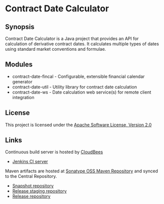 Contract Date Calculator
========================

Synopsis
--------

Contract Date Calculator is a Java project that provides an API for calculation
of derivative contract dates. It calculates multiple types of dates using
standard market conventions and formulae.

Modules
-------

* contract-date-fincal - Configurable, extensible financial calendar generator
* contract-date-util - Utility library for contract date calculation
* contract-date-ws - Date calculation web service(s) for remote client integration

License
-------

This project is licensed under the [Apache Software License, Version 2.0](http://www.apache.org/licenses/LICENSE-2.0.txt)

Links
-----

Continuous build server is hosted by [CloudBees](http://www.cloudbees.com/)

* [Jenkins CI server](https://osframework.ci.cloudbees.com/)

Maven artifacts are hosted at [Sonatype OSS Maven Repository](https://oss.sonatype.org/) and synced
to the Central Repository.

* [Snapshot repository](https://oss.sonatype.org/content/repositories/snapshots/)
* [Release staging repository](https://oss.sonatype.org/service/local/staging/deploy/maven2/)
* [Release repository](http://repo.maven.apache.org/maven2)